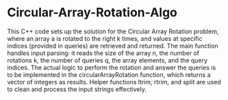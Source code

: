 # Circular-Array-Rotation-Algo

This C++ code sets up the solution for the Circular Array Rotation problem, where an array a is rotated to the right k times, and values at specific indices (provided in queries) are retrieved and returned. The main function handles input parsing: it reads the size of the array n, the number of rotations k, the number of queries q, the array elements, and the query indices. The actual logic to perform the rotation and answer the queries is to be implemented in the circularArrayRotation function, which returns a vector of integers as results. Helper functions ltrim, rtrim, and split are used to clean and process the input strings effectively.
